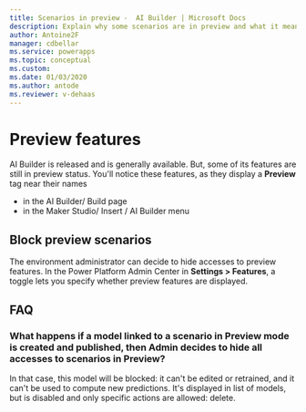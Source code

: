 ```yaml
---
title: Scenarios in preview -  AI Builder | Microsoft Docs
description: Explain why some scenarios are in preview and what it means
author: Antoine2F
manager: cdbellar
ms.service: powerapps
ms.topic: conceptual
ms.custom: 
ms.date: 01/03/2020
ms.author: antode
ms.reviewer: v-dehaas
---
```


# Preview features

AI Builder is released and is generally available. But, some of its features are still in preview status.
You'll notice these features, as they display a **Preview** tag near their names

 - in the AI Builder/ Build page
 - in the Maker Studio/ Insert / AI Builder menu

## Block preview scenarios

The environment administrator can decide to hide accesses to preview features. In the Power Platform Admin Center in **Settings > Features**, a toggle lets you specify whether preview features are displayed.

## FAQ

### What happens if a model linked to a scenario in Preview mode is created and published, then Admin decides to hide all accesses to scenarios in Preview?

 In that case, this model will be blocked: it can't be edited or retrained, and it can't be used to compute new predictions. It's displayed in list of models, but is disabled and only specific actions are allowed: delete.
